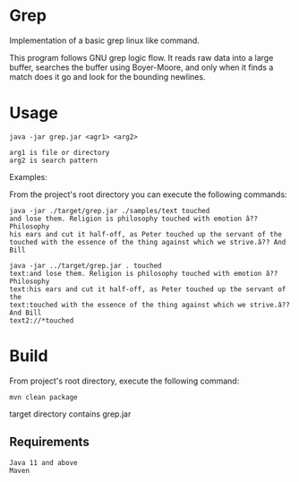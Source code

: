 # Grep    

Implementation of a basic grep linux like command.
  
This program follows GNU grep logic flow. It reads raw data into a large buffer, searches the buffer using Boyer-Moore, and only when it finds a match does it go and look for the bounding newlines.
  
# Usage  
  
    java -jar grep.jar <agr1> <arg2>  
  
    arg1 is file or directory  
    arg2 is search pattern   
    
Examples:   
  
From the project's root directory you can execute the following commands:

    java -jar ./target/grep.jar ./samples/text touched
    and lose them. Religion is philosophy touched with emotion â?? Philosophy
    his ears and cut it half-off, as Peter touched up the servant of the
    touched with the essence of the thing against which we strive.â?? And Bill  

    java -jar ../target/grep.jar . touched
    text:and lose them. Religion is philosophy touched with emotion â?? Philosophy
    text:his ears and cut it half-off, as Peter touched up the servant of the
    text:touched with the essence of the thing against which we strive.â?? And Bill
    text2://*touched
  
# Build  
  
From project's root directory, execute the following command:
  
    mvn clean package    
    
target directory contains grep.jar   
  
## Requirements  
  
    Java 11 and above   
    Maven       
  
